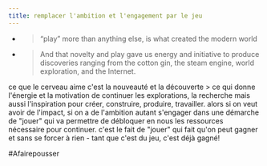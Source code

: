 ```yaml
---
title: remplacer l'ambition et l'engagement par le jeu
---
```


- > “play” more than anything else, is what created the modern world  
    
- > And that novelty and play gave us energy and initiative to produce discoveries ranging from the cotton gin, the steam engine, world exploration, and the Internet.  
    
ce que le cerveau aime c'est la nouveauté et la découverte > ce qui donne l'énergie et la motivation de continuer les explorations, la recherche mais aussi l'inspiration pour créer, construire, produire, travailler.
alors si on veut avoir de l'impact, si on a de l'ambition autant s'engager dans une démarche de "jouer" qui va permettre de débloquer en nous les ressources nécessaire pour continuer.
c'est le fait de "jouer" qui fait qu'on peut gagner et sans se forcer à rien - tant que c'est du jeu, c'est déjà gagné!

#Afairepousser 